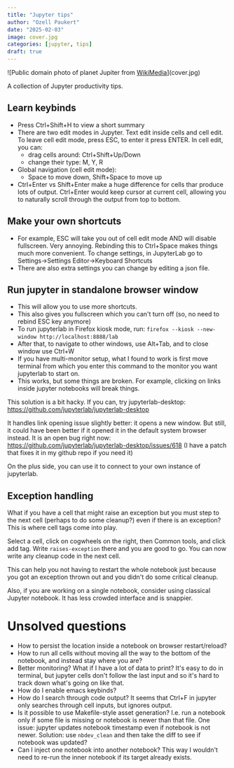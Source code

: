 ```yaml
---
title: "Jupyter tips"
author: "Ozell Paukert"
date: "2025-02-03"
image: cover.jpg
categories: [jupyter, tips]
draft: true
---
```


![Public domain photo of planet Jupiter from [WikiMedia](https://commons.wikimedia.org/wiki/File:Jupiter_Showcases_Auroras,_Hazes_(NIRCam_Closeup).jpg)](cover.jpg)

A collection of Jupyter productivity tips.

## Learn keybinds
   - Press Ctrl+Shift+H to view a short summary
   - There are two edit modes in Jupyter. Text edit inside cells and cell edit.
     To leave cell edit mode, press ESC, to enter it press ENTER.
     In cell edit, you can:
     - drag cells around: Ctrl+Shift+Up/Down
     - change their type: M, Y, R
   - Global navigation (cell edit mode):
     - Space to move down, Shift+Space to move up
   - Ctrl+Enter vs Shift+Enter make a huge difference for cells thar produce lots of output.
     Ctrl+Enter would keep cursor at current cell, allowing you to naturally scroll through the output from top to bottom.

## Make your own shortcuts
   - For example, ESC will take you out of cell edit mode AND will disable fullscreen. Very annoying.
     Rebinding this to Ctrl+Space makes things much more convenient.
     To change settings, in JupyterLab go to Settings->Settings Editor->Keyboard Shortcuts
   - There are also extra settings you can change by editing a json file.

## Run jupyter in standalone browser window
   - This will allow you to use more shortcuts.
   - This also gives you fullscreen which you can't turn off (so, no need to rebind ESC key anymore)
   - To run jupyterlab in Firefox kiosk mode, run:
     `firefox --kiosk --new-window http://localhost:8888/lab`
   - After that, to navigate to other windows, use Alt+Tab, and to close window use Ctrl+W
   - If you have multi-monitor setup, what I found to work is first move terminal from which you
     enter this command to the monitor you want jupyterlab to start on.
   - This works, but some things are broken. For example, clicking on links inside jupyter notebooks will break things.

This solution is a bit hacky. If you can, try jupyterlab-desktop: <https://github.com/jupyterlab/jupyterlab-desktop>

It handles link opening issue slightly better: it opens a new window. But still, it could have been
better if it opened it in the default system browser instead. It is an open bug right now:
<https://github.com/jupyterlab/jupyterlab-desktop/issues/618> (I have a patch that fixes it in my github repo if you need it)

On the plus side, you can use it to connect to your own instance of jupyterlab.

## Exception handling
What if you have a cell that might raise an exception but you must step to the next cell (perhaps to do some cleanup?) even if there is an exception? This is where cell tags come into play.

Select a cell, click on cogwheels on the right, then Common tools, and click add tag.
Write `raises-exception` there and you are good to go. You can now write any cleanup code in the next cell.

This can help you not having to restart the whole notebook just because you got an exception thrown out and you didn't do some critical cleanup.

Also, if you are working on a single notebook, consider using classical Jupyter notebook. It has less crowded interface and is snappier.

# Unsolved questions

- How to persist the location inside a notebook on browser restart/reload?
- How to run all cells without moving all the way to the bottom of the notebook,
  and instead stay where you are?
- Better monitoring? What if I have a lot of data to print? It's easy to do in terminal,
  but jupyter cells don't follow the last input and so it's hard to track down what's going on
  like that.
- How do I enable emacs keybinds?
- How do I search through code output? It seems that Ctrl+F in jupyter only searches through cell inputs, but ignores output.
- Is it possible to use Makefile-style asset generation? I.e. run a notebook
  only if some file is missing or notebook is newer than that file.
  One issue: jupyter updates notebook timestamp even if notebook is not
  newer. Solution: use `nbdev_clean` and then take the diff to see if notebook
  was updated?
- Can I inject one notebook into another notebook?
  This way I wouldn't need to re-run the inner notebook if its target already exists.


